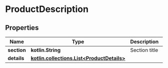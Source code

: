 
# ProductDescription

## Properties
Name | Type | Description | Notes
------------ | ------------- | ------------- | -------------
**section** | **kotlin.String** | Section title |  [optional]
**details** | [**kotlin.collections.List&lt;ProductDetails&gt;**](ProductDetails.md) |  |  [optional]



